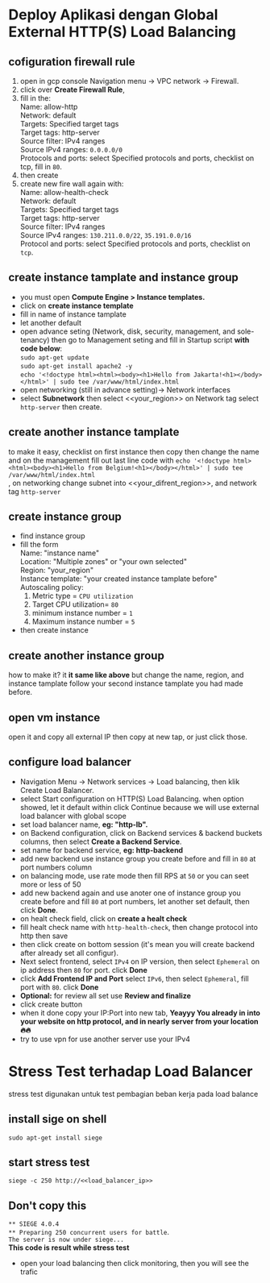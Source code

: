 # Deploy Aplikasi dengan Global External HTTP(S) Load Balancing

cofiguration firewall rule
--
1. open in gcp console Navigation menu -> VPC network -> Firewall.<br>
2. click over <b>Create Firewall Rule</b>,
3. fill in the:<br>
Name: allow-http <br>
Network: default<br>
Targets: Specified target tags<br>
Target tags: http-server<br>
Source filter: IPv4 ranges<br>
Source IPv4 ranges: `0.0.0.0/0`<br>
Protocols and ports: select Specified protocols and ports, checklist on tcp, fill in `80`.<br>
4. then create
5. create new fire wall again with:<br>
Name: allow-health-check<br>
Network: default<br>
Targets: Specified target tags<br>
Target tags: http-server<br>
Source filter: IPv4 ranges<br>
Source IPv4 ranges: `130.211.0.0/22`, `35.191.0.0/16`<br>
Protocol and ports: select Specified protocols and ports, checklist on `tcp`.<br>

create instance tamplate and instance group
--
- you must open <b>Compute Engine > Instance templates.</b> <br>
- click on <b>create instance template</b><br>
- fill in name of instance tamplate<br>
- let another default<br>
- open advance seting (Network, disk, security, management, and sole-tenancy) then go to Management seting and fill in Startup script <b>with code below</b>: <br>
`sudo apt-get update`<br>
`sudo apt-get install apache2 -y` <br>
`echo '<!doctype html><html><body><h1>Hello from Jakarta!<h1></body></html>' | sudo tee /var/www/html/index.html`<br>
- open networking (still in advance setting)-> Network interfaces
- select <b>Subnetwork</b> then select <<your_region>> on Network tag select `http-server` then create.

create another instance tamplate
--
to make it easy, checklist on first instance then copy then change the name and on the management fill out last line code with `echo '<!doctype html><html><body><h1>Hello from Belgium!<h1></body></html>' | sudo tee /var/www/html/index.html`<br>
, on networking change subnet into <<your_difrent_region>>, and network tag `http-server`

create instance group
--
- find instance group<br>
- fill the form<br>
  Name: "instance name"<br>
  Location: "Multiple zones" or "your own selected"<br>
  Region: "your_region"<br>
  Instance template: "your created instance tamplate before"<br>
  Autoscaling policy:<br>
    1. Metric type = `CPU utilization`<br>
    2. Target CPU utilization= `80`<br>
    3. minimum instance number = `1`<br>
    4. Maximum instance number = `5`<br>
- then create instance<br>

create another instance group
--
how to make it? it <b>it same like above</b> but change the name, region, and instance tamplate follow your second instance tamplate you had made before.

open vm instance
--
open it and copy all external IP then copy at new tap, or just click those.

configure load balancer
--
- Navigation Menu -> Network services -> Load balancing, then klik Create Load Balancer.
- select Start configuration on HTTP(S) Load Balancing. when option showed, let it default within click Continue because we will use external load balancer with global scope
- set load balancer name, <b>eg: "http-lb".</b>
- on Backend configuration, click on Backend services & backend buckets columns, then select <b>Create a Backend Service</b>.
- set name for backend service, <b>eg: http-backend</b>
- add new backend use instance group you create before and fill in `80` at port numbers column
- on balancing mode, use rate mode then fill RPS at `50` or you can seet more or less of 50
- add new backend again and use anoter one of instance group you create before and fill `80` at port numbers, let another set default, then click <b>Done</b>.
- on healt check field, click on <b>create a healt check</b>
- fill healt check name with `http-health-check`, then change protocol into http then save
- then click create on bottom session (it's mean you will create backend after already set all configur).
- Next select frontend, select `IPv4` on IP version, then select `Ephemeral` on ip address then `80` for port. click <b>Done</b>
- click <b>Add Frontend IP and Port</b> select `IPv6`, then select `Ephemeral`, fill port with `80`. click <b>Done</b>
- <b>Optional:</b> for review all set use <b>Review and finalize </b>
- click create button
- when it done copy your IP:Port into new tab, <b>Yeayyy You already in into your website on http protocol, and in nearly server from your location🔥🔥</b>
- try to use vpn for use another server use your IPv4

# Stress Test terhadap Load Balancer
stress test digunakan untuk test pembagian beban kerja pada load balance

install sige on shell
--
`sudo apt-get install siege`

start stress test
--
`siege -c 250 http://<<load_balancer_ip>>`

Don't copy this
--
`** SIEGE 4.0.4`<br>
`** Preparing 250 concurrent users for battle`.<br>
`The server is now under siege...`<br>
<b>This code is result while stress test</b>

- open your load balancing then click monitoring, then you will see the trafic
